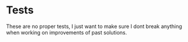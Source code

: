 # Tests

These are no proper tests, I just want to make sure I dont break anything when working on improvements of past solutions.